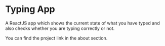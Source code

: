 # Typing App
A ReactJS app which shows the current state of what you have typed and also checks whether you are typing correctly or not.


You can find the project link in the about section.
